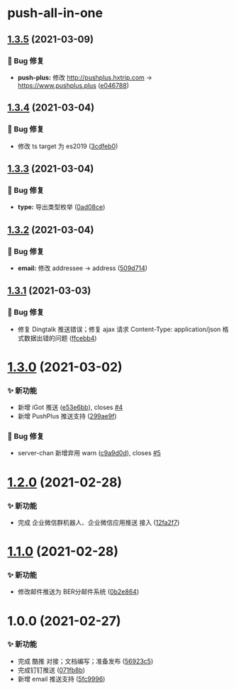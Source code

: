 # push-all-in-one

## [1.3.5](https://github.com/CaoMeiYouRen/push-all-in-one/compare/v1.3.4...v1.3.5) (2021-03-09)


### 🐛 Bug 修复

* **push-plus:** 修改 http://pushplus.hxtrip.com -> https://www.pushplus.plus ([e046788](https://github.com/CaoMeiYouRen/push-all-in-one/commit/e046788))

## [1.3.4](https://github.com/CaoMeiYouRen/push-all-in-one/compare/v1.3.3...v1.3.4) (2021-03-04)


### 🐛 Bug 修复

* 修改 ts target 为 es2019 ([3cdfeb0](https://github.com/CaoMeiYouRen/push-all-in-one/commit/3cdfeb0))

## [1.3.3](https://github.com/CaoMeiYouRen/push-all-in-one/compare/v1.3.2...v1.3.3) (2021-03-04)


### 🐛 Bug 修复

* **type:** 导出类型枚举 ([0ad08ce](https://github.com/CaoMeiYouRen/push-all-in-one/commit/0ad08ce))

## [1.3.2](https://github.com/CaoMeiYouRen/push-all-in-one/compare/v1.3.1...v1.3.2) (2021-03-04)


### 🐛 Bug 修复

* **email:** 修改 addressee -> address ([509d714](https://github.com/CaoMeiYouRen/push-all-in-one/commit/509d714))

## [1.3.1](https://github.com/CaoMeiYouRen/push-all-in-one/compare/v1.3.0...v1.3.1) (2021-03-03)


### 🐛 Bug 修复

* 修复 Dingtalk 推送错误；修复 ajax 请求 Content-Type: application/json 格式数据出错的问题 ([ffcebb4](https://github.com/CaoMeiYouRen/push-all-in-one/commit/ffcebb4))

# [1.3.0](https://github.com/CaoMeiYouRen/push-all-in-one/compare/v1.2.0...v1.3.0) (2021-03-02)


### ✨ 新功能

* 新增 iGot 推送 ([e53e6bb](https://github.com/CaoMeiYouRen/push-all-in-one/commit/e53e6bb)), closes [#4](https://github.com/CaoMeiYouRen/push-all-in-one/issues/4)
* 新增 PushPlus 推送支持 ([299ae9f](https://github.com/CaoMeiYouRen/push-all-in-one/commit/299ae9f))


### 🐛 Bug 修复

* server-chan 新增弃用 warn ([c9a9d0d](https://github.com/CaoMeiYouRen/push-all-in-one/commit/c9a9d0d)), closes [#5](https://github.com/CaoMeiYouRen/push-all-in-one/issues/5)

# [1.2.0](https://github.com/CaoMeiYouRen/push-all-in-one/compare/v1.1.0...v1.2.0) (2021-02-28)


### ✨ 新功能

* 完成 企业微信群机器人、企业微信应用推送 接入 ([12fa2f7](https://github.com/CaoMeiYouRen/push-all-in-one/commit/12fa2f7))

# [1.1.0](https://github.com/CaoMeiYouRen/push-all-in-one/compare/v1.0.0...v1.1.0) (2021-02-28)


### ✨ 新功能

* 修改邮件推送为 BER分邮件系统 ([0b2e864](https://github.com/CaoMeiYouRen/push-all-in-one/commit/0b2e864))

# 1.0.0 (2021-02-27)


### ✨ 新功能

* 完成 酷推 对接；文档编写；准备发布 ([56923c5](https://github.com/CaoMeiYouRen/push-all-in-one/commit/56923c5))
* 完成钉钉推送 ([071fb8b](https://github.com/CaoMeiYouRen/push-all-in-one/commit/071fb8b))
* 新增 email 推送支持 ([5fc9996](https://github.com/CaoMeiYouRen/push-all-in-one/commit/5fc9996))
